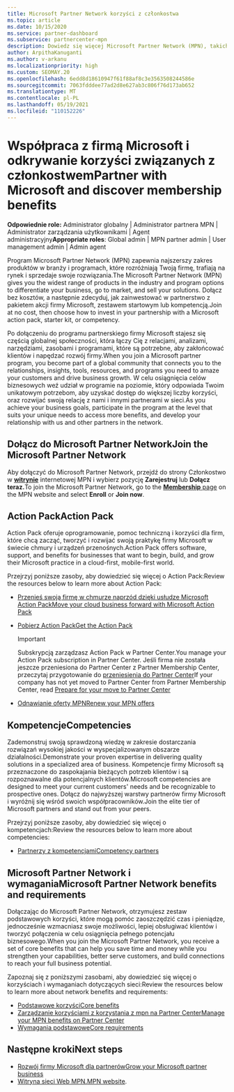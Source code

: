 ```yaml
---
title: Microsoft Partner Network korzyści z członkostwa
ms.topic: article
ms.date: 10/15/2020
ms.service: partner-dashboard
ms.subservice: partnercenter-mpn
description: Dowiedz się więcej Microsoft Partner Network (MPN), takich jak microsoft Action Pack, kompetencje lub opcje programów, aby wejść na rynek i sprzedawać swoje rozwiązania.
author: ArpithaKanuganti
ms.author: v-arkanu
ms.localizationpriority: high
ms.custom: SEOMAY.20
ms.openlocfilehash: 6edd8d18610947f61f88af8c3e3563508244586e
ms.sourcegitcommit: 7063fdddee77ad2d8e627ab3c806f76d173ab652
ms.translationtype: MT
ms.contentlocale: pl-PL
ms.lasthandoff: 05/19/2021
ms.locfileid: "110152226"
---
```

# <a name="partner-with-microsoft-and-discover-membership-benefits"></a><span data-ttu-id="b71b3-103">Współpraca z firmą Microsoft i odkrywanie korzyści związanych z członkostwem</span><span class="sxs-lookup"><span data-stu-id="b71b3-103">Partner with Microsoft and discover membership benefits</span></span>

<span data-ttu-id="b71b3-104">**Odpowiednie role:** Administrator globalny | Administrator partnera MPN | Administrator zarządzania użytkownikami | Agent administracyjny</span><span class="sxs-lookup"><span data-stu-id="b71b3-104">**Appropriate roles**: Global admin | MPN partner admin | User management admin | Admin agent</span></span>

<span data-ttu-id="b71b3-105">Program Microsoft Partner Network (MPN) zapewnia najszerszy zakres produktów w branży i programach, które rozróżniają Twoją firmę, trafiają na rynek i sprzedaje swoje rozwiązania.</span><span class="sxs-lookup"><span data-stu-id="b71b3-105">The Microsoft Partner Network (MPN) gives you the widest range of products in the industry and program options to differentiate your business, go to market, and sell your solutions.</span></span> <span data-ttu-id="b71b3-106">Dołącz bez kosztów, a następnie zdecyduj, jak zainwestować w partnerstwo z pakietem akcji firmy Microsoft, zestawem startowym lub kompetencją.</span><span class="sxs-lookup"><span data-stu-id="b71b3-106">Join at no cost, then choose how to invest in your partnership with a Microsoft action pack, starter kit, or competency.</span></span>

<span data-ttu-id="b71b3-107">Po dołączeniu do programu partnerskiego firmy Microsoft stajesz się częścią globalnej społeczności, która łączy Cię z relacjami, analizami, narzędziami, zasobami i programami, które są potrzebne, aby zakłońcować klientów i napędzać rozwój firmy.</span><span class="sxs-lookup"><span data-stu-id="b71b3-107">When you join a Microsoft partner program, you become part of a global community that connects you to the relationships, insights, tools, resources, and programs you need to amaze your customers and drive business growth.</span></span> <span data-ttu-id="b71b3-108">W celu osiągnięcia celów biznesowych weź udział w programie na poziomie, który odpowiada Twoim unikatowym potrzebom, aby uzyskać dostęp do większej liczby korzyści, oraz rozwijać swoją relację z nami i innymi partnerami w sieci.</span><span class="sxs-lookup"><span data-stu-id="b71b3-108">As you achieve your business goals, participate in the program at the level that suits your unique needs to access more benefits, and develop your relationship with us and other partners in the network.</span></span> 

## <a name="join-the-microsoft-partner-network"></a><span data-ttu-id="b71b3-109">Dołącz do Microsoft Partner Network</span><span class="sxs-lookup"><span data-stu-id="b71b3-109">Join the Microsoft Partner Network</span></span>

<span data-ttu-id="b71b3-110">Aby dołączyć do Microsoft Partner Network, przejdź do strony Członkostwo w [ **witrynie**](https://partner.microsoft.com/membership) internetowej MPN i wybierz pozycję **Zarejestruj** lub **Dołącz teraz.**</span><span class="sxs-lookup"><span data-stu-id="b71b3-110">To join the Microsoft Partner Network, go to the [**Membership** page](https://partner.microsoft.com/membership) on the MPN website and select **Enroll** or **Join now**.</span></span>

## <a name="action-pack"></a><span data-ttu-id="b71b3-111">Action Pack</span><span class="sxs-lookup"><span data-stu-id="b71b3-111">Action Pack</span></span>

<span data-ttu-id="b71b3-112">Action Pack oferuje oprogramowanie, pomoc techniczną i korzyści dla firm, które chcą zacząć, tworzyć i rozwijać swoją praktykę firmy Microsoft w świecie chmury i urządzeń przenośnych.</span><span class="sxs-lookup"><span data-stu-id="b71b3-112">Action Pack offers software, support, and benefits for businesses that want to begin, build, and grow their Microsoft practice in a cloud-first, mobile-first world.</span></span>

<span data-ttu-id="b71b3-113">Przejrzyj poniższe zasoby, aby dowiedzieć się więcej o Action Pack:</span><span class="sxs-lookup"><span data-stu-id="b71b3-113">Review the resources below to learn more about Action Pack:</span></span>

- [<span data-ttu-id="b71b3-114">Przenieś swoją firmę w chmurze naprzód dzięki usłudze Microsoft Action Pack</span><span class="sxs-lookup"><span data-stu-id="b71b3-114">Move your cloud business forward with Microsoft Action Pack</span></span>](https://partner.microsoft.com/membership/action-pack)

- [<span data-ttu-id="b71b3-115">Pobierz Action Pack</span><span class="sxs-lookup"><span data-stu-id="b71b3-115">Get the Action Pack</span></span>](mpn-get-action-pack.md)
  
    >[!IMPORTANT]
    ><span data-ttu-id="b71b3-116">Subskrypcją zarządzasz Action Pack w Partner Center.</span><span class="sxs-lookup"><span data-stu-id="b71b3-116">You manage your Action Pack subscription in Partner Center.</span></span> <span data-ttu-id="b71b3-117">Jeśli firma nie została jeszcze przeniesiona do Partner Center z Partner Membership Center, przeczytaj przygotowanie do [przeniesienia do Partner Center](prepare-pmc-pc-migration.md)</span><span class="sxs-lookup"><span data-stu-id="b71b3-117">If your company has not yet moved to Partner Center from Partner Membership Center, read [Prepare for your move to Partner Center](prepare-pmc-pc-migration.md)</span></span>  

- [<span data-ttu-id="b71b3-118">Odnawianie oferty MPN</span><span class="sxs-lookup"><span data-stu-id="b71b3-118">Renew your MPN offers</span></span>](renew-mpn-offers.md)

## <a name="competencies"></a><span data-ttu-id="b71b3-119">Kompetencje</span><span class="sxs-lookup"><span data-stu-id="b71b3-119">Competencies</span></span>

<span data-ttu-id="b71b3-120">Zademonstruj swoją sprawdzoną wiedzę w zakresie dostarczania rozwiązań wysokiej jakości w wyspecjalizowanym obszarze działalności.</span><span class="sxs-lookup"><span data-stu-id="b71b3-120">Demonstrate your proven expertise in delivering quality solutions in a specialized area of business.</span></span> <span data-ttu-id="b71b3-121">Kompetencje firmy Microsoft są przeznaczone do zaspokajania bieżących potrzeb klientów i są rozpoznawalne dla potencjalnych klientów.</span><span class="sxs-lookup"><span data-stu-id="b71b3-121">Microsoft competencies are designed to meet your current customers' needs and be recognizable to prospective ones.</span></span> <span data-ttu-id="b71b3-122">Dołącz do najwyższej warstwy partnerów firmy Microsoft i wyróżnij się wśród swoich współpracowników.</span><span class="sxs-lookup"><span data-stu-id="b71b3-122">Join the elite tier of Microsoft partners and stand out from your peers.</span></span>

<span data-ttu-id="b71b3-123">Przejrzyj poniższe zasoby, aby dowiedzieć się więcej o kompetencjach:</span><span class="sxs-lookup"><span data-stu-id="b71b3-123">Review the resources below to learn more about competencies:</span></span>

- [<span data-ttu-id="b71b3-124">Partnerzy z kompetencjami</span><span class="sxs-lookup"><span data-stu-id="b71b3-124">Competency partners</span></span>](https://partner.microsoft.com/membership/competencies)

## <a name="microsoft-partner-network-benefits-and-requirements"></a><span data-ttu-id="b71b3-125">Microsoft Partner Network i wymagania</span><span class="sxs-lookup"><span data-stu-id="b71b3-125">Microsoft Partner Network benefits and requirements</span></span>

<span data-ttu-id="b71b3-126">Dołączając do Microsoft Partner Network, otrzymujesz zestaw podstawowych korzyści, które mogą pomóc zaoszczędzić czas i pieniądze, jednocześnie wzmacniasz swoje możliwości, lepiej obsługiwać klientów i tworzyć połączenia w celu osiągnięcia pełnego potencjału biznesowego.</span><span class="sxs-lookup"><span data-stu-id="b71b3-126">When you join the Microsoft Partner Network, you receive a set of core benefits that can help you save time and money while you strengthen your capabilities, better serve customers, and build connections to reach your full business potential.</span></span> 

<span data-ttu-id="b71b3-127">Zapoznaj się z poniższymi zasobami, aby dowiedzieć się więcej o korzyściach i wymaganiach dotyczących sieci:</span><span class="sxs-lookup"><span data-stu-id="b71b3-127">Review the resources below to learn more about network benefits and requirements:</span></span>

- [<span data-ttu-id="b71b3-128">Podstawowe korzyści</span><span class="sxs-lookup"><span data-stu-id="b71b3-128">Core benefits</span></span>](https://partner.microsoft.com/membership/core-benefits#simple-tab-content-1)
- [<span data-ttu-id="b71b3-129">Zarządzanie korzyściami z korzystania z mpn na Partner Center</span><span class="sxs-lookup"><span data-stu-id="b71b3-129">Manage your MPN benefits on Partner Center</span></span>](manage-your-partner-network-benefits.md)
- [<span data-ttu-id="b71b3-130">Wymagania podstawowe</span><span class="sxs-lookup"><span data-stu-id="b71b3-130">Core requirements</span></span>](https://partner.microsoft.com/membership/core-benefits#simple-tab-content-2)

## <a name="next-steps"></a><span data-ttu-id="b71b3-131">Następne kroki</span><span class="sxs-lookup"><span data-stu-id="b71b3-131">Next steps</span></span>

- [<span data-ttu-id="b71b3-132">Rozwój firmy Microsoft dla partnerów</span><span class="sxs-lookup"><span data-stu-id="b71b3-132">Grow your Microsoft partner business</span></span>](grow-your-business.md)
- <span data-ttu-id="b71b3-133">[Witryna sieci Web MPN.](https://partner.microsoft.com/commercial)</span><span class="sxs-lookup"><span data-stu-id="b71b3-133">[MPN website](https://partner.microsoft.com/commercial).</span></span>
